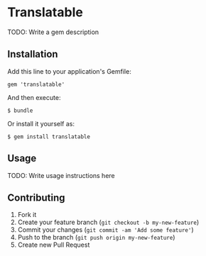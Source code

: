 # Translatable

TODO: Write a gem description

## Installation

Add this line to your application's Gemfile:

    gem 'translatable'

And then execute:

    $ bundle

Or install it yourself as:

    $ gem install translatable

## Usage

TODO: Write usage instructions here

## Contributing

1. Fork it
2. Create your feature branch (`git checkout -b my-new-feature`)
3. Commit your changes (`git commit -am 'Add some feature'`)
4. Push to the branch (`git push origin my-new-feature`)
5. Create new Pull Request
